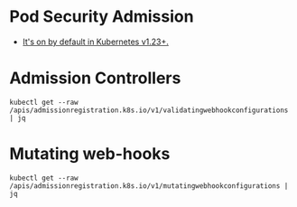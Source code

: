 # Pod Security Admission
- [It's on by default in Kubernetes v1.23+.](https://neonmirrors.net/post/2022-06/examining-pod-security/)

# Admission Controllers
```
kubectl get --raw /apis/admissionregistration.k8s.io/v1/validatingwebhookconfigurations | jq
```

# Mutating web-hooks
```
kubectl get --raw /apis/admissionregistration.k8s.io/v1/mutatingwebhookconfigurations | jq
```


